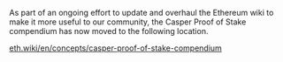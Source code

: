 As part of an ongoing effort to update and overhaul the Ethereum wiki to make it more useful to our community, the Casper Proof of Stake compendium has now moved to the following location.

[eth.wiki/en/concepts/casper-proof-of-stake-compendium](https://eth.wiki/en/concepts/casper-proof-of-stake-compendium)